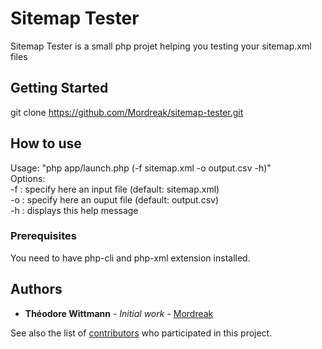 # Sitemap Tester

Sitemap Tester is a small php projet helping you testing your sitemap.xml files

## Getting Started

git clone https://github.com/Mordreak/sitemap-tester.git

## How to use

Usage: "php app/launch.php (-f sitemap.xml -o output.csv -h)"<br/>
Options:<br/>
-f : specify here an input file (default: sitemap.xml)<br/>
-o : specify here an ouput file (default: output.csv)<br/>
-h : displays this help message<br/>

### Prerequisites

You need to have php-cli and php-xml extension installed.

## Authors

* **Théodore Wittmann** - *Initial work* - [Mordreak](https://github.com/Mordreak)

See also the list of [contributors](https://github.com/Mordreak/sitemap-tester/contributors) who participated in this project.
